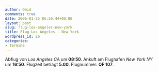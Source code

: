 ```yaml
---
author: Omid
comments: true
date: 2006-01-25 06:50:44+00:00
layout: post
slug: flug-los-angeles-new-york
title: Flug Los Angeles - New York
wordpress_id: 26
categories:
- termine
---
```


Abflug von _Los Angeles CA_ um **08:50**.
Ankuft am Flughafen _New York NY_ um **16:50**.
Flugzeit beträgt **5.00**.
Flugnummer:  **QF 107**.
